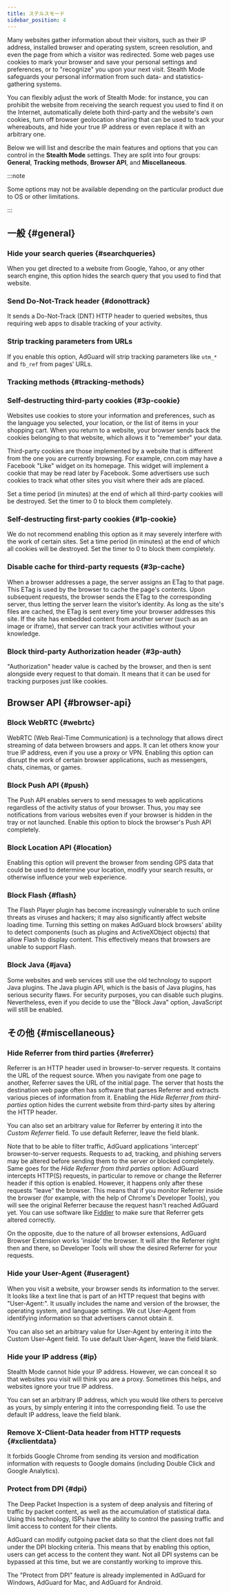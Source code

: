 ```yaml
---
title: ステルスモード
sidebar_position: 4
---
```


Many websites gather information about their visitors, such as their IP address, installed browser and operating system, screen resolution, and even the page from which a visitor was redirected. Some web pages use cookies to mark your browser and save your personal settings and preferences, or to "recognize" you upon your next visit. Stealth Mode safeguards your personal information from such data- and statistics-gathering systems.

You can flexibly adjust the work of Stealth Mode: for instance, you can prohibit the website from receiving the search request you used to find it on the Internet, automatically delete both third-party and the website's own cookies, turn off browser geolocation sharing that can be used to track your whereabouts, and hide your true IP address or even replace it with an arbitrary one.

Below we will list and describe the main features and options that you can control in the **Stealth Mode** settings. They are split into four groups: **General**, **Tracking methods**, **Browser API**, and **Miscellaneous**.

:::note

Some options may not be available depending on the particular product due to OS or other limitations.

:::

## 一般 {#general}

### Hide your search queries {#searchqueries}

When you get directed to a website from Google, Yahoo, or any other search engine, this option hides the search query that you used to find that website.

### Send Do-Not-Track header {#donottrack}

It sends a Do-Not-Track (DNT) HTTP header to queried websites, thus requiring web apps to disable tracking of your activity.

### Strip tracking parameters from URLs

If you enable this option, AdGuard will strip tracking parameters like `utm_*` and `fb_ref` from pages’ URLs.

### Tracking methods {#tracking-methods}

### Self-destructing third-party cookies {#3p-cookie}

Websites use cookies to store your information and preferences, such as the language you selected, your location, or the list of items in your shopping cart. When you return to a website, your browser sends back the cookies belonging to that website, which allows it to "remember" your data.

Third-party cookies are those implemented by a website that is different from the one you are currently browsing. For example, cnn.com may have a Facebook "Like" widget on its homepage. This widget will implement a cookie that may be read later by Facebook. Some advertisers use such cookies to track what other sites you visit where their ads are placed.

Set a time period (in minutes) at the end of which all third-party cookies will be destroyed. Set the timer to 0 to block them completely.

### Self-destructing first-party cookies {#1p-cookie}

We do not recommend enabling this option as it may severely interfere with the work of certain sites. Set a time period (in minutes) at the end of which all cookies will be destroyed. Set the timer to 0 to block them completely.

### Disable cache for third-party requests {#3p-cache}

When a browser addresses a page, the server assigns an ETag to that page. This ETag is used by the browser to cache the page's contents. Upon subsequent requests, the browser sends the ETag to the corresponding server, thus letting the server learn the visitor’s identity. As long as the site's files are cached, the ETag is sent every time your browser addresses this site. If the site has embedded content from another server (such as an image or iframe), that server can track your activities without your knowledge.

### Block third-party Authorization header {#3p-auth}

"Authorization" header value is cached by the browser, and then is sent alongside every request to that domain. It means that it can be used for tracking purposes just like cookies.

## Browser API {#browser-api}

### Block WebRTC {#webrtc}

WebRTC (Web Real-Time Communication) is a technology that allows direct streaming of data between browsers and apps. It can let others know your true IP address, even if you use a proxy or VPN. Enabling this option can disrupt the work of certain browser applications, such as messengers, chats, cinemas, or games.

### Block Push API {#push}

The Push API enables servers to send messages to web applications regardless of the activity status of your browser. Thus, you may see notifications from various websites even if your browser is hidden in the tray or not launched. Enable this option to block the browser's Push API completely.

### Block Location API {#location}

Enabling this option will prevent the browser from sending GPS data that could be used to determine your location, modify your search results, or otherwise influence your web experience.

### Block Flash {#flash}

The Flash Player plugin has become increasingly vulnerable to such online threats as viruses and hackers; it may also significantly affect website loading time. Turning this setting on makes AdGuard block browsers' ability to detect components (such as plugins and ActiveXObject objects) that allow Flash to display content. This effectively means that browsers are unable to support Flash.

### Block Java {#java}

Some websites and web services still use the old technology to support Java plugins. The Java plugin API, which is the basis of Java plugins, has serious security flaws. For security purposes, you can disable such plugins. Nevertheless, even if you decide to use the "Block Java" option, JavaScript will still be enabled.

## その他 {#miscellaneous}

### Hide Referrer from third parties {#referrer}

Referrer is an HTTP header used in browser-to-server requests. It contains the URL of the request source. When you navigate from one page to another, Referrer saves the URL of the initial page. The server that hosts the destination web page often has software that parses Referrer and extracts various pieces of information from it. Enabling the *Hide Referrer from third-parties* option hides the current website from third-party sites by altering the HTTP header.

You can also set an arbitrary value for Referrer by entering it into the *Custom Referrer* field. To use default Referrer, leave the field blank.

Note that to be able to filter traffic, AdGuard applications 'intercept' browser-to-server requests. Requests to ad, tracking, and phishing servers may be altered before sending them to the server or blocked completely. Same goes for the *Hide Referrer from third parties* option: AdGuard intercepts HTTP(S) requests, in particular to remove or change the Referrer header if this option is enabled. However, it happens only after these requests “leave” the browser. This means that if you monitor Referrer inside the browser (for example, with the help of Chrome's Developer Tools), you will see the original Referrer because the request hasn't reached AdGuard yet. You can use software like [Fiddler](https://www.telerik.com/fiddler) to make sure that Referrer gets altered correctly.

On the opposite, due to the nature of all browser extensions, AdGuard Browser Extension works 'inside' the browser. It will alter the Referrer right then and there, so Developer Tools will show the desired Referrer for your requests.

### Hide your User-Agent {#useragent}

When you visit a website, your browser sends its information to the server. It looks like a text line that is part of an HTTP request that begins with "User-Agent:". It usually includes the name and version of the browser, the operating system, and language settings. We cut User-Agent from identifying information so that advertisers cannot obtain it.

You can also set an arbitrary value for User-Agent by entering it into the Custom User-Agent field. To use default User-Agent, leave the field blank.

### Hide your IP address {#ip}

Stealth Mode cannot hide your IP address. However, we can conceal it so that websites you visit will think you are a proxy. Sometimes this helps, and websites ignore your true IP address.

You can set an arbitrary IP address, which you would like others to perceive as yours, by simply entering it into the corresponding field. To use the default IP address, leave the field blank.

### Remove X-Client-Data header from HTTP requests {#xclientdata}

It forbids Google Chrome from sending its version and modification information with requests to Google domains (including Double Click and Google Analytics).

### Protect from DPI {#dpi}

The Deep Packet Inspection is a system of deep analysis and filtering of traffic by packet content, as well as the accumulation of statistical data. Using this technology, ISPs have the ability to control the passing traffic and limit access to content for their clients.

AdGuard can modify outgoing packet data so that the client does not fall under the DPI blocking criteria. This means that by enabling this option, users can get access to the content they want. Not all DPI systems can be bypassed at this time, but we are constantly working to improve this.

The "Protect from DPI" feature is already implemented in AdGuard for Windows, AdGuard for Mac, and AdGuard for Android.
